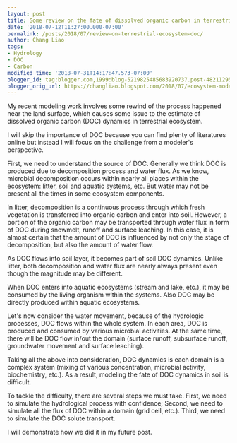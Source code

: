 ```yaml
---
layout: post
title: Some review on the fate of dissolved organic carbon in terrestrial ecosystem
date: '2018-07-12T11:27:00.000-07:00'
permalink: /posts/2018/07/review-on-terrestrial-ecosystem-doc/
author: Chang Liao
tags:
- Hydrology
- DOC
- Carbon
modified_time: '2018-07-31T14:17:47.573-07:00'
blogger_id: tag:blogger.com,1999:blog-5219825485683920737.post-4821129528009478570
blogger_orig_url: https://changliao.blogspot.com/2018/07/ecosystem-modeling-009.html
---
```


My recent modeling work involves some rewind of the process happened near the 
land surface, which causes some issue to the estimate of dissolved organic 
carbon (DOC) dynamics in terrestrial ecosystem. 

I will skip the importance of DOC because you can find plenty of literatures 
online but instead I will focus on the challenge from a modeler's perspective. 

First, we need to understand the source of DOC. Generally we think DOC is 
produced due to decomposition process and water flux. As we know, microbial 
decomposition occurs within nearly all places within the ecosystem: litter, 
soil and aquatic systems, etc. But water may not be present all the times in 
some ecosystem components. 

In litter, decomposition is a continuous process through which fresh 
vegetation is transferred into organic carbon and enter into soil. However, a 
portion of the organic carbon may be transported through water flux in form of 
DOC during snowmelt, runoff and surface leaching. In this case, it is almost 
certain that the amount of DOC is influenced by not only the stage of 
decomposition, but also the amount of water flow. 

As DOC flows into soil layer, it becomes part of soil DOC dynamics. Unlike 
litter, both decomposition and water flux are nearly always present even 
though the magnitude may be different. 

When DOC enters into aquatic ecosystems (stream and lake, etc.), it may be 
consumed by the living organism within the systems. Also DOC may be directly 
produced within aquatic ecosystems. 

Let's now consider the water movement, because of the hydrologic processes, 
DOC flows within the whole system. In each area, DOC is produced and consumed 
by various microbial activities. At the same time, there will be DOC flow 
in/out the domain (surface runoff, subsurface runoff, groundwater movement and 
surface leaching). 

Taking all the above into consideration, DOC dynamics is each domain is a 
complex system (mixing of various concentration, microbial activity, 
biochemistry, etc.). As a result, modeling the fate of DOC dynamics in soil is 
difficult. 

To tackle the difficulty, there are several steps we must take. First, we need 
to simulate the hydrological process with confidence; Second, we need to 
simulate all the flux of DOC within a domain (grid cell, etc.). Third, we need 
to simulate the DOC solute transport. 

I will demonstrate how we did it in my future post. 